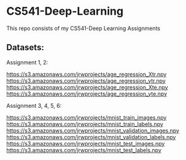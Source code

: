 # CS541-Deep-Learning

This repo consists of my CS541-Deep Learning Assignments

## Datasets:

Assignment 1, 2:

 https://s3.amazonaws.com/jrwprojects/age_regression_Xtr.npy
 https://s3.amazonaws.com/jrwprojects/age_regression_ytr.npy
 https://s3.amazonaws.com/jrwprojects/age_regression_Xte.npy
 https://s3.amazonaws.com/jrwprojects/age_regression_yte.npy
 
 
 Assignment 3, 4, 5, 6:
 
 https://s3.amazonaws.com/jrwprojects/mnist_train_images.npy
 https://s3.amazonaws.com/jrwprojects/mnist_train_labels.npy
 https://s3.amazonaws.com/jrwprojects/mnist_validation_images.npy
 https://s3.amazonaws.com/jrwprojects/mnist_validation_labels.npy
 https://s3.amazonaws.com/jrwprojects/mnist_test_images.npy
 https://s3.amazonaws.com/jrwprojects/mnist_test_labels.npy
